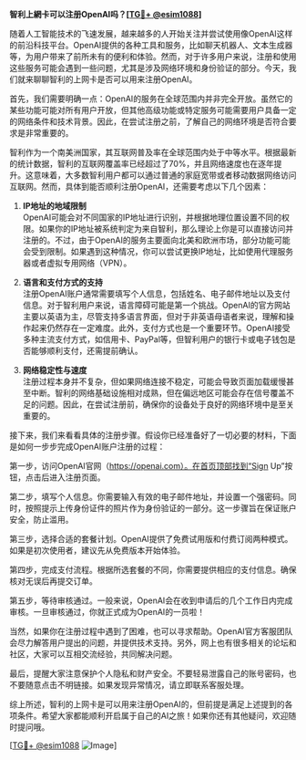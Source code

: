 **智利上網卡可以注册OpenAI吗？[[TG💪+ @esim1088](https://t.me/s/esim1088)]**

随着人工智能技术的飞速发展，越来越多的人开始关注并尝试使用像OpenAI这样的前沿科技平台。OpenAI提供的各种工具和服务，比如聊天机器人、文本生成器等，为用户带来了前所未有的便利和体验。然而，对于许多用户来说，注册和使用这些服务可能会遇到一些问题，尤其是涉及网络环境和身份验证的部分。今天，我们就来聊聊智利的上网卡是否可以用来注册OpenAI。

首先，我们需要明确一点：OpenAI的服务在全球范围内并非完全开放。虽然它的某些功能可能对所有用户开放，但其他高级功能或特定服务可能需要用户具备一定的网络条件和技术背景。因此，在尝试注册之前，了解自己的网络环境是否符合要求是非常重要的。

智利作为一个南美洲国家，其互联网普及率在全球范围内处于中等水平。根据最新的统计数据，智利的互联网覆盖率已经超过了70%，并且网络速度也在逐年提升。这意味着，大多数智利用户都可以通过普通的家庭宽带或者移动数据网络访问互联网。然而，具体到能否顺利注册OpenAI，还需要考虑以下几个因素：

1. **IP地址的地域限制**  
   OpenAI可能会对不同国家的IP地址进行识别，并根据地理位置设置不同的权限。如果你的IP地址被系统判定为来自智利，那么理论上你是可以直接访问并注册的。不过，由于OpenAI的服务主要面向北美和欧洲市场，部分功能可能会受到限制。如果遇到这种情况，你可以尝试更换IP地址，比如使用代理服务器或者虚拟专用网络（VPN）。

2. **语言和支付方式的支持**  
   注册OpenAI账户通常需要填写个人信息，包括姓名、电子邮件地址以及支付信息。对于智利用户来说，语言障碍可能是第一个挑战。OpenAI的官方网站主要以英语为主，尽管支持多语言界面，但对于非英语母语者来说，理解和操作起来仍然存在一定难度。此外，支付方式也是一个重要环节。OpenAI接受多种主流支付方式，如信用卡、PayPal等，但智利用户的银行卡或电子钱包是否能够顺利支付，还需提前确认。

3. **网络稳定性与速度**  
   注册过程本身并不复杂，但如果网络连接不稳定，可能会导致页面加载缓慢甚至中断。智利的网络基础设施相对成熟，但在偏远地区可能会存在信号覆盖不足的问题。因此，在尝试注册前，确保你的设备处于良好的网络环境中是至关重要的。

接下来，我们来看看具体的注册步骤。假设你已经准备好了一切必要的材料，下面是如何一步步完成OpenAI账户注册的过程：

第一步，访问OpenAI官网（https://openai.com）。在首页顶部找到“Sign Up”按钮，点击后进入注册页面。

第二步，填写个人信息。你需要输入有效的电子邮件地址，并设置一个强密码。同时，按照提示上传身份证件的照片作为身份验证的一部分。这一步骤旨在保证账户安全，防止滥用。

第三步，选择合适的套餐计划。OpenAI提供了免费试用版和付费订阅两种模式。如果是初次使用者，建议先从免费版本开始体验。

第四步，完成支付流程。根据所选套餐的不同，你需要提供相应的支付信息。确保核对无误后再提交订单。

第五步，等待审核通过。一般来说，OpenAI会在收到申请后的几个工作日内完成审核。一旦审核通过，你就正式成为OpenAI的一员啦！

当然，如果你在注册过程中遇到了困难，也可以寻求帮助。OpenAI官方客服团队会尽力解答用户提出的问题，并提供技术支持。另外，网上也有很多相关的论坛和社区，大家可以互相交流经验，共同解决问题。

最后，提醒大家注意保护个人隐私和财产安全。不要轻易泄露自己的账号密码，也不要随意点击不明链接。如果发现异常情况，请立即联系客服处理。

综上所述，智利的上网卡是可以用来注册OpenAI的，但前提是满足上述提到的各项条件。希望大家都能顺利开启属于自己的AI之旅！如果你还有其他疑问，欢迎随时提问哦。

[[TG💪+ @esim1088](https://t.me/s/esim1088) ![Image](https://i.postimg.cc/4NQfJmqS/Snipaste-2025-05-13-00-14-12.png)]